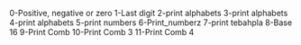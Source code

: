 0-Positive, negative or zero
1-Last digit
2-print alphabets
3-print alphabets
4-print alphabets
5-print numbers
6-Print_numberz
7-print tebahpla
8-Base 16
9-Print Comb
10-Print Comb 3
11-Print Comb 4
